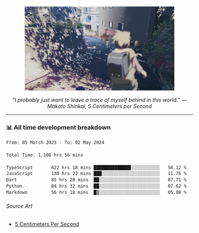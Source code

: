 <p align="center"><img src="asset/header.jpg" width="80%"/></p>
<p align="center"><i>“I probably just want to leave a trace of myself behind in this world.” ― Makoto Shinkai, 5 Centimeters per Second</i></p>

---
<!--
<details>
  <summary>📃 My Resume</summary>

### Education

- 📖 **Computer Science**\
📆 10/2021 - present\
📍 **Thang Long University** - Hoang Mai, Hanoi, Vietnam

### Experience

<img align="right" src="https://img.shields.io/badge/Figma-F24E1E?style=flat&logo=figma&logoColor=white"/>
<img align="right" src="https://img.shields.io/badge/node.js-6DA55F?style=flat&logo=node.js&logoColor=white"/>
<img align="right" src="https://img.shields.io/badge/Next.js-black?style=flat&logo=next.js&logoColor=white"/>
<img align="right" src="https://img.shields.io/badge/TypeScript-007ACC?style=flat&logo=typescript&logoColor=white"/>


- 👨‍💻 **Frontend Web Intern**\
📆 07/2023 - present\
📍 **MQ ICT Solutions** - Hoang Mai, Hanoi, Vietnam
</details> 
-->

### 📊 All time development breakdown

<!--START_SECTION:waka-->

```txt
From: 05 March 2023 - To: 02 May 2024

Total Time: 1,108 hrs 56 mins

TypeScript       622 hrs 18 mins ██████████████░░░░░░░░░░░   56.12 %
JavaScript       130 hrs 22 mins ███░░░░░░░░░░░░░░░░░░░░░░   11.76 %
Dart             85 hrs 28 mins  ██░░░░░░░░░░░░░░░░░░░░░░░   07.71 %
Python           84 hrs 32 mins  ██░░░░░░░░░░░░░░░░░░░░░░░   07.62 %
Markdown         56 hrs 18 mins  █▒░░░░░░░░░░░░░░░░░░░░░░░   05.08 %
```

<!--END_SECTION:waka-->

###### Source Art

-  [5 Centimeters Per Second](https://wallhaven.cc/w/nrowq1)

